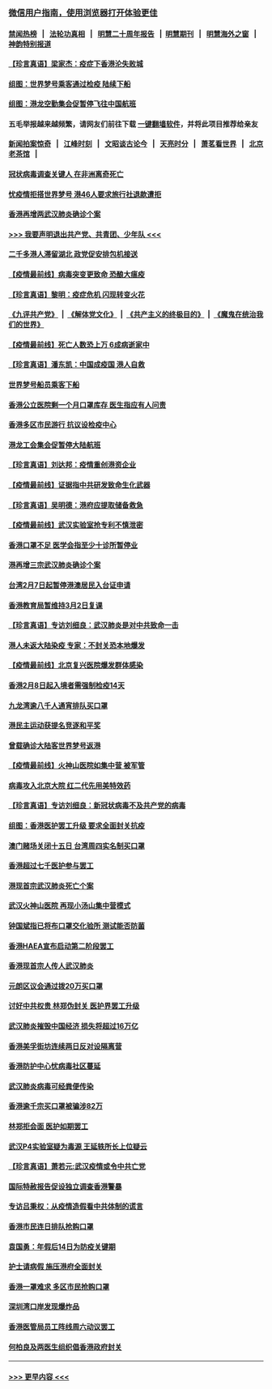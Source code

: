 ### [微信用户指南，使用浏览器打开体验更佳](https://github.com/gfw-breaker/banned-news1/blob/master/indexes/wechat-guide.md?t=0)
#### [禁闻热榜](热点新闻.md?t=0)  &nbsp;&nbsp;|&nbsp;&nbsp; [法轮功真相](https://github.com/gfw-breaker/truth/blob/master/README.md?t=0) &nbsp;&nbsp;|&nbsp;&nbsp; [明慧二十周年报告](https://github.com/gfw-breaker/mh-reports/blob/master/README.md?t=0) &nbsp;&nbsp;|&nbsp;&nbsp;[明慧期刊](https://github.com/gfw-breaker/mh-qikan) &nbsp;&nbsp;|&nbsp;&nbsp; [明慧海外之窗](https://github.com/gfw-breaker/mh-news/blob/master/README.md?t=0) &nbsp;&nbsp;|&nbsp;&nbsp; [神韵特别报道](https://github.com/gfw-breaker/mh-news/blob/master/shenyun.md?t=0)
#### [【珍言真语】梁家杰：疫症下香港沦失败城](../pages/nsc415/n11861588.md?t=02120333) 
#### [组图：世界梦号乘客通过检疫 陆续下船](../pages/nsc415/n11858302.md?t=02120333) 
#### [组图：港龙空勤集会促暂停飞往中国航班](../pages/nsc415/n11858190.md?t=02120333) 
#### 五毛举报越来越频繁，请网友们前往下载 [一键翻墙软件](https://github.com/gfw-breaker/ssr-accounts)，并将此项目推荐给亲友
#### [新闻拍案惊奇](https://github.com/gfw-breaker/banned-news1/blob/master/pages/link4.md) &nbsp;&nbsp;|&nbsp;&nbsp; [江峰时刻](https://github.com/gfw-breaker/banned-news1/blob/master/pages/link4.md) &nbsp;&nbsp;|&nbsp;&nbsp; [文昭谈古论今](https://github.com/gfw-breaker/banned-news1/blob/master/pages/link4.md) &nbsp;&nbsp;|&nbsp;&nbsp; [天亮时分](https://github.com/gfw-breaker/banned-news1/blob/master/pages/link4.md) &nbsp;&nbsp;|&nbsp;&nbsp; [萧茗看世界](https://github.com/gfw-breaker/banned-news1/blob/master/pages/link4.md) &nbsp;&nbsp;|&nbsp;&nbsp; [北京老茶馆](https://github.com/gfw-breaker/banned-news1/blob/master/pages/link4.md) &nbsp;&nbsp;|&nbsp;&nbsp; 
#### [冠状病毒调查关键人 在非洲离奇死亡](../pages/nsc415/n11859798.md?t=02120333) 
#### [忧疫情拒搭世界梦号 港46人要求旅行社退款遭拒](../pages/nsc415/n11859849.md?t=02120333) 
#### [香港再增两武汉肺炎确诊个案](../pages/nsc415/n11859833.md?t=02120333) 
#### [>>> 我要声明退出共产党、共青团、少年队 <<<](https://github.com/begood0513/goodnews/blob/master/quit/letter.md) 
#### [二千多港人滞留湖北 政党促安排包机接送](../pages/nsc415/n11859831.md?t=02120333) 
#### [【疫情最前线】病毒突变更致命 恐酿大瘟疫](../pages/nsc415/n11859604.md?t=02120333) 
#### [【珍言真语】黎明：疫症危机 闪现转变火花](../pages/nsc415/n11859199.md?t=02120333) 
#### [《九评共产党》](https://github.com/begood0513/9ping.md/blob/master/README.md) &nbsp;|&nbsp; [《解体党文化》](../../../../jtdwh.md/blob/master/README.md)  &nbsp;|&nbsp; [《共产主义的终极目的》](../../../../gczydzjmd.md/blob/master/README.md) &nbsp;|&nbsp; [《魔鬼在统治我们的世界》](../../../../mgztzwmdsj.md/blob/master/README.md) 
#### [【疫情最前线】死亡人数恐上万 6成病逝家中](../pages/nsc415/n11856687.md?t=02120333) 
#### [【珍言真语】潘东凯：中国成疫国 港人自救](../pages/nsc415/n11856962.md?t=02120333) 
#### [世界梦号船员乘客下船](../pages/nsc415/n11856883.md?t=02120333) 
#### [香港公立医院剩一个月口罩库存 医生指应有人问责](../pages/nsc415/n11856875.md?t=02120333) 
#### [香港多区市民游行 抗议设检疫中心](../pages/nsc415/n11856866.md?t=02120333) 
#### [港龙工会集会促暂停大陆航班](../pages/nsc415/n11856840.md?t=02120333) 
#### [【珍言真语】刘达邦：疫情重创港资企业](../pages/nsc415/n11854274.md?t=02120333) 
#### [【疫情最前线】证据指中共研发致命生化武器](../pages/nsc415/n11853087.md?t=02120333) 
#### [【珍言真语】吴明德：港府应提取储备救急](../pages/nsc415/n11852734.md?t=02120333) 
#### [【疫情最前线】武汉实验室抢专利不慎泄密](../pages/nsc415/n11850310.md?t=02120333) 
#### [香港口罩不足 医学会指至少十诊所暂停业](../pages/nsc415/n11850301.md?t=02120333) 
#### [港再增三宗武汉肺炎确诊个案](../pages/nsc415/n11850328.md?t=02120333) 
#### [台湾2月7日起暂停港澳居民入台证申请](../pages/nsc415/n11850304.md?t=02120333) 
#### [香港教育局暂维持3月2日复课](../pages/nsc415/n11850260.md?t=02120333) 
#### [【珍言真语】专访刘细良：武汉肺炎是对中共致命一击](../pages/nsc415/n11849934.md?t=02120333) 
#### [港人未返大陆染疫 专家：不封关恐本地爆发](../pages/nsc415/n11848021.md?t=02120333) 
#### [【疫情最前线】北京复兴医院爆发群体感染](../pages/nsc415/n11847626.md?t=02120333) 
#### [香港2月8日起入境者需强制检疫14天](../pages/nsc415/n11847658.md?t=02120333) 
#### [九龙湾逾八千人通宵排队买口罩](../pages/nsc415/n11847647.md?t=02120333) 
#### [港民主运动获提名竞逐和平奖](../pages/nsc415/n11847633.md?t=02120333) 
#### [曾载确诊大陆客世界梦号返港](../pages/nsc415/n11847608.md?t=02120333) 
#### [【疫情最前线】火神山医院如集中营 被军管](../pages/nsc415/n11847524.md?t=02120333) 
#### [病毒攻入北京大院 红二代先用美特效药](../pages/nsc415/n11847427.md?t=02120333) 
#### [【珍言真语】专访刘细良：新冠状病毒不及共产党的病毒](../pages/nsc415/n11847164.md?t=02120333) 
#### [组图：香港医护罢工升级 要求全面封关抗疫](../pages/nsc415/n11844107.md?t=02120333) 
#### [澳门赌场关闭十五日 台湾周四实名制买口罩](../pages/nsc415/n11845083.md?t=02120333) 
#### [香港超过七千医护参与罢工](../pages/nsc415/n11845051.md?t=02120333) 
#### [港现首宗武汉肺炎死亡个案](../pages/nsc415/n11844998.md?t=02120333) 
#### [武汉火神山医院 再现小汤山集中营模式](../pages/nsc415/n11844763.md?t=02120333) 
#### [钟国斌指已将布口罩交化验所 测试能否防菌](../pages/nsc415/n11842783.md?t=02120333) 
#### [香港HAEA宣布启动第二阶段罢工](../pages/nsc415/n11842723.md?t=02120333) 
#### [香港现首宗人传人武汉肺炎](../pages/nsc415/n11842766.md?t=02120333) 
#### [元朗区议会通过拨20万买口罩](../pages/nsc415/n11842754.md?t=02120333) 
#### [讨好中共权贵 林郑伪封关 医护界罢工升级](../pages/nsc415/n11842359.md?t=02120333) 
#### [武汉肺炎摧毁中国经济 损失将超过16万亿](../pages/nsc415/n11839723.md?t=02120333) 
#### [香港美孚街坊连续两日反对设隔离营](../pages/nsc415/n11839962.md?t=02120333) 
#### [香港防护中心忧病毒社区蔓延](../pages/nsc415/n11839933.md?t=02120333) 
#### [武汉肺炎病毒可经粪便传染](../pages/nsc415/n11839939.md?t=02120333) 
#### [香港逾千宗买口罩被骗涉82万](../pages/nsc415/n11839914.md?t=02120333) 
#### [林郑拒会面 医护如期罢工](../pages/nsc415/n11839892.md?t=02120333) 
#### [武汉P4实验室疑为毒源 王延轶所长上位疑云](../pages/nsc415/n11835543.md?t=02120333) 
#### [【珍言真语】萧若元:武汉疫情或令中共亡党](../pages/nsc415/n11829394.md?t=02120333) 
#### [国际特赦报告促设独立调查香港警暴](../pages/nsc415/n11833845.md?t=02120333) 
#### [专访吕秉权：从疫情造假看中共体制的谎言](../pages/nsc415/n11833813.md?t=02120333) 
#### [香港市民连日排队抢购口罩](../pages/nsc415/n11833794.md?t=02120333) 
#### [袁国勇：年假后14日为防疫关键期](../pages/nsc415/n11831088.md?t=02120333) 
#### [护士请病假 施压港府全面封关](../pages/nsc415/n11831030.md?t=02120333) 
#### [香港一罩难求 多区市民抢购口罩](../pages/nsc415/n11831002.md?t=02120333) 
#### [深圳湾口岸发现爆炸品](../pages/nsc415/n11828802.md?t=02120333) 
#### [香港医管局员工阵线周六动议罢工](../pages/nsc415/n11828762.md?t=02120333) 
#### [何柏良及两医生组织倡香港政府封关](../pages/nsc415/n11828749.md?t=02120333) 

----
#### [ >>> 更早内容 <<< ](../indexes/nsc415-earlier.md)
